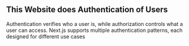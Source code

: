 ## This Website does Authentication of Users 
Authentication verifies who a user is, while authorization controls what a user can access. Next.js supports multiple authentication patterns, each designed for different use cases
